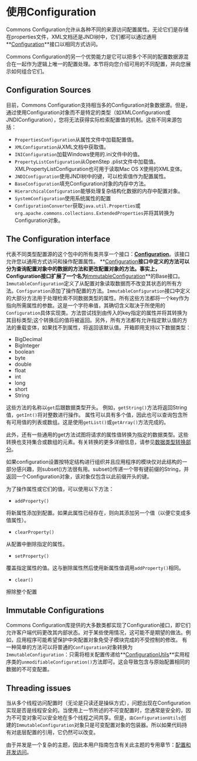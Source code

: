 # 使用Configuration

Commons Configuration允许从各种不同的来源访问配置属性。无论它们是存储在properties文件，XML文档还是JNDI树中，它们都可以通过通用**[Configuration](https://commons.apache.org/proper/commons-configuration/apidocs/org/apache/commons/configuration2/Configuration.html)**接口以相同方式访问。

 Commons Configuration的另一个优势能力是它可以把多个不同的配置数据源混合在一起作为逻辑上唯一的配置处理。本节将向您介绍可用的不同配置，并向您展示如何组合它们。

 ## Configuration Sources

 目前，Commons Configuration支持相当多的Configuration对象数据源。但是，通过使用Configuration对象而不是特定的类型（如XMLConfiguration或JNDIConfiguration），您将无法获得实际检索配置值的机制。这些不同来源包括：

- `PropertiesConfiguration`从属性文件中加载配置值。
- `XMLConfiguration`从XML文档中获取值。
- `INIConfiguration`加载Windows使用的.ini文件中的值。
- `PropertyListConfiguration`从OpenStep .plist文件中加载值。XMLPropertyListConfiguration也可用于读取Mac OS X使用的XML变体。
- `JNDIConfiguration`使用JNDI树中的键，可以检索值作为配置属性。
- `BaseConfiguration`填充Configuration对象的内存中方法。
- `HierarchicalConfiguration`能够处理复杂结构化数据的内存中配置对象。
- `SystemConfiguration`使用系统属性的配置
- `ConfigurationConverter`获取`java.util.Properties`或`org.apache.commons.collections.ExtendedProperties`并将其转换为Configuration对象。

## The Configuration interface

代表不同类型配置源的这个包中的所有类共享一个接口：**[Configuration](https://commons.apache.org/proper/commons-configuration/apidocs/org/apache/commons/configuration2/Configuration.html)**。该接口允许您以通用方式访问和操作配置属性。
**[Configuration](https://commons.apache.org/proper/commons-configuration/apidocs/org/apache/commons/configuration2/Configuration.html)**接口中定义的方法可以分为查询配置对象中的数据的方法和更改配置对象的方法。事实上，Configuration接口扩展了一个名为**[ImmutableConfiguration](https://commons.apache.org/proper/commons-configuration/apidocs/org/apache/commons/configuration2/ImmutableConfiguration.html)**的Base接口。`ImmutableConfiguration`定义了从配置对象读取数据而不改变其状态的所有方法。`Configuration`添加了操作配置的方法。`ImmutableConfiguration`接口中定义的大部分方法用于处理检索不同数据类型的属性。所有这些方法都将一个key作为指向所需属性的参数。这是一个字符串值，其确切含义取决于所使用的`Configuration`具体实现类。方法尝试找到由传入的key指定的属性并将其转换为其目标类型;这个转换后的值将被返回。另外，所有方法都有允许指定默认值的方法的重载变体，如果找不到属性，将返回该默认值。开箱即用支持以下数据类型：

- BigDecimal
- BigInteger
- boolean
- byte
- double
- float
- int
- long
- short
- String

这些方法的名称以`get`后跟数据类型开头。 例如，`getString()`方法将返回String值，`getInt()`将对整数进行操作。
属性可以具有多个值，因此也可以查询包含所有可用值的列表或数组。这是使用`getList()`或`getArray()`方法完成的。

此外，还有一些通用的get方法试图将请求的属性值转换为指定的数据类型。这些转换也支持集合或数组的元素。有关转换的更多详细信息，请参见[数据类型转换部分](https://commons.apache.org/proper/commons-configuration/userguide/howto_basicfeatures.html#Data_type_conversions)。

如果configuration设置按特定结构进行组织并且应用程序的模块仅对此结构的一部分感兴趣，则subset()方法很有用。subset()传递一个带有键前缀的String，并返回一个Configuration对象，该对象仅包含以此前缀开头的键。

为了操作属性或它们的值，可以使用以下方法：

- `addProperty()`

将新属性添加到配置。如果此属性已经存在，则向其添加另一个值（以便它变成多值属性）。

- `clearProperty()`

从配置中删除指定的属性。

- `setProperty()`

覆盖指定属性的值。这与删除属性然后使用新属性值调用`addProperty()`相同。

- `clear()`

擦除整个配置

## Immutable Configurations
Commons Configuration库提供的大多数类都实现了Configuration接口，即它们允许客户端代码更改其内部状态。对于某些使用情况，这可能不是期望的做法。例如，应用程序可能希望保护中央配置对象免受子模块完成的不受控制的修改。
有一种简单的方法可以将普通的`Configuration`对象转换为`ImmutableConfiguration`：只需将相关配置传递给**[ConfigurationUtils](https://commons.apache.org/proper/commons-configuration/apidocs/org/apache/commons/configuration2/ConfigurationUtils.html)**实用程序类的`unmodifiableConfiguration()`方法即可。这会导致包含与原始配置相同的数据的不可变配置。

## Threading issues

当从多个线程访问配置时（无论是只读还是操纵方式），问题出现在Configuration实现是否是线程安全的。当使用上一节所述的不可变配置时，您通常是安全的，因为不可变对象可以安全地在多个线程之间共享。但是，`由ConfigurationUtils`创建的`ImmutableConfiguration`对象只是可变配置对象的包装器。所以如果代码持有对底层配置的引用，它仍然可以改变。

由于并发是一个复杂的主题，因此本用户指南包含有关此主题的专用章节：[配置和并发访问](https://commons.apache.org/proper/commons-configuration/userguide/howto_concurrency.html)。
